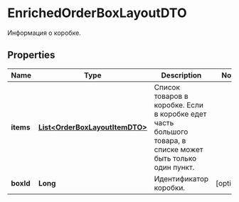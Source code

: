 

# EnrichedOrderBoxLayoutDTO

Информация о коробке.

## Properties

| Name | Type | Description | Notes |
|------------ | ------------- | ------------- | -------------|
|**items** | [**List&lt;OrderBoxLayoutItemDTO&gt;**](OrderBoxLayoutItemDTO.md) | Список товаров в коробке.  Если в коробке едет часть большого товара, в списке может быть только один пункт.  |  |
|**boxId** | **Long** | Идентификатор коробки. |  [optional] |



